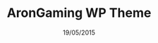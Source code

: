 ---
title: AronGaming WP Theme
date: 19/05/2015
categories: 
  - WordPress Themes
tags:
  - HTML
  - CSS
  - JavaScript
  - PHP
images: /assets/AronG.jpg
madefor: https://arongaming.com
---